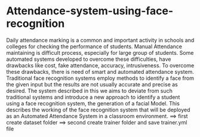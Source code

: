 # Attendance-system-using-face-recognition
Daily attendance marking is a common and important activity in schools and colleges for checking the performance of students. Manual Attendance maintaining is difficult process, especially for large group of students. Some automated systems developed to overcome these difficulties, have drawbacks like cost, fake attendance, accuracy, intrusiveness. To overcome these drawbacks, there is need of smart and automated attendance system. Traditional face recognition systems employ methods to identify a face from the given input but the results are not usually accurate and precise as desired. The system described in this we aims to deviate from such traditional systems and introduce a new approach to identify a student using a face recognition system, the generation of a facial Model. This describes the working of the face recognition system that will be deployed as an Automated Attendance System in a classroom environment. 
==> first create dataset folder
==> second create trainer folder and save trainer.yml file
